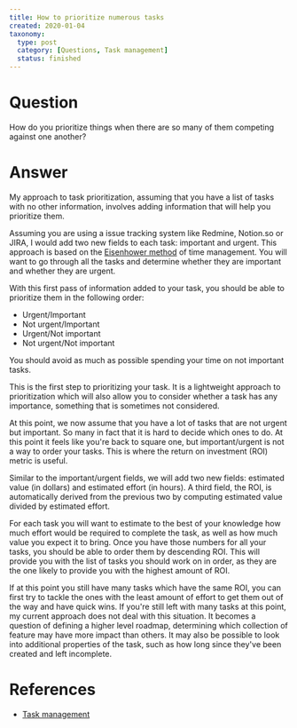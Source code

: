 ```yaml
---
title: How to prioritize numerous tasks
created: 2020-01-04
taxonomy:
  type: post
  category: [Questions, Task management]
  status: finished
---
```


# Question
How do you prioritize things when there are so many of them competing against one another?

# Answer
My approach to task prioritization, assuming that you have a list of tasks with no other information, involves adding information that will help you prioritize them.

Assuming you are using a issue tracking system like Redmine, Notion.so or JIRA, I would add two new fields to each task: important and urgent. This approach is based on the [Eisenhower method](https://en.wikipedia.org/wiki/Time_management#The_Eisenhower_Method) of time management. You will want to go through all the tasks and determine whether they are important and whether they are urgent.

With this first pass of information added to your task, you should be able to prioritize them in the following order:
* Urgent/Important
* Not urgent/Important
* Urgent/Not important
* Not urgent/Not important

You should avoid as much as possible spending your time on not important tasks.

This is the first step to prioritizing your task. It is a lightweight approach to prioritization which will also allow you to consider whether a task has any importance, something that is sometimes not considered.

At this point, we now assume that you have a lot of tasks that are not urgent but important. So many in fact that it is hard to decide which ones to do. At this point it feels like you're back to square one, but important/urgent is not a way to order your tasks. This is where the return on investment (ROI) metric is useful.

Similar to the important/urgent fields, we will add two new fields: estimated value (in dollars) and estimated effort (in hours). A third field, the ROI, is automatically derived from the previous two by computing estimated value divided by estimated effort.

For each task you will want to estimate to the best of your knowledge how much effort would be required to complete the task, as well as how much value you expect it to bring. Once you have those numbers for all your tasks, you should be able to order them by descending ROI. This will provide you with the list of tasks you should work on in order, as they are the one likely to provide you with the highest amount of ROI.

If at this point you still have many tasks which have the same ROI, you can first try to tackle the ones with the least amount of effort to get them out of the way and have quick wins. If you're still left with many tasks at this point, my current approach does not deal with this situation. It becomes a question of defining a higher level roadmap, determining which collection of feature may have more impact than others. It may also be possible to look into additional properties of the task, such as how long since they've been created and left incomplete.

# References
* [Task management](../../processes/task-management)
